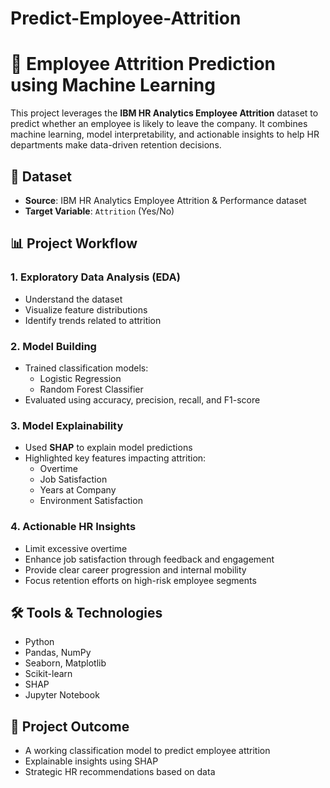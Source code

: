 # Predict-Employee-Attrition
# 🧠 Employee Attrition Prediction using Machine Learning

This project leverages the **IBM HR Analytics Employee Attrition** dataset to predict whether an employee is likely to leave the company. It combines machine learning, model interpretability, and actionable insights to help HR departments make data-driven retention decisions.

## 📁 Dataset
- **Source**: IBM HR Analytics Employee Attrition & Performance dataset
- **Target Variable**: `Attrition` (Yes/No)

## 📊 Project Workflow

### 1. Exploratory Data Analysis (EDA)
- Understand the dataset
- Visualize feature distributions
- Identify trends related to attrition

### 2. Model Building
- Trained classification models:
  - Logistic Regression
  - Random Forest Classifier
- Evaluated using accuracy, precision, recall, and F1-score

### 3. Model Explainability
- Used **SHAP** to explain model predictions
- Highlighted key features impacting attrition:
  - Overtime
  - Job Satisfaction
  - Years at Company
  - Environment Satisfaction

### 4. Actionable HR Insights
- Limit excessive overtime
- Enhance job satisfaction through feedback and engagement
- Provide clear career progression and internal mobility
- Focus retention efforts on high-risk employee segments

## 🛠️ Tools & Technologies
- Python
- Pandas, NumPy
- Seaborn, Matplotlib
- Scikit-learn
- SHAP
- Jupyter Notebook

## 📌 Project Outcome
- A working classification model to predict employee attrition
- Explainable insights using SHAP
- Strategic HR recommendations based on data


